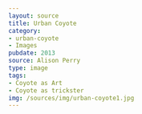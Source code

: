 ```yaml
---
layout: source
title: Urban Coyote
category: 
- urban-coyote
- Images
pubdate: 2013
source: Alison Perry
type: image
tags: 
- Coyote as Art
- Coyote as trickster
img: /sources/img/urban-coyote1.jpg
---
```

